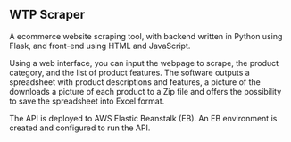 ## WTP Scraper

A ecommerce website scraping tool, with backend written in Python using Flask, and front-end using HTML and JavaScript. 

Using a web interface, you can input the webpage to scrape, the product category, and the list of product features. The software outputs a spreadsheet with product descriptions and features, a picture of the downloads a picture of each product to a Zip file and offers the possibility to save the spreadsheet into Excel format.

The API is deployed to AWS Elastic Beanstalk (EB). An EB environment is created and configured to run the API.
